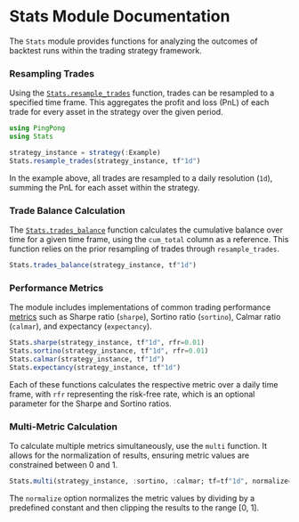 # Stats Module Documentation

The `Stats` module provides functions for analyzing the outcomes of backtest runs within the trading strategy framework.

### Resampling Trades

Using the [`Stats.resample_trades`](@ref) function, trades can be resampled to a specified time frame. This aggregates the profit and loss (PnL) of each trade for every asset in the strategy over the given period.

```julia
using PingPong
using Stats

strategy_instance = strategy(:Example)
Stats.resample_trades(strategy_instance, tf"1d")
```

In the example above, all trades are resampled to a daily resolution (`1d`), summing the PnL for each asset within the strategy.

### Trade Balance Calculation

The [`Stats.trades_balance`](@ref) function calculates the cumulative balance over time for a given time frame, using the `cum_total` column as a reference. This function relies on the prior resampling of trades through `resample_trades`.

```julia
Stats.trades_balance(strategy_instance, tf"1d")
```

### Performance Metrics

The module includes implementations of common trading performance [metrics](./API/stats.md) such as Sharpe ratio (`sharpe`), Sortino ratio (`sortino`), Calmar ratio (`calmar`), and expectancy (`expectancy`).

```julia
Stats.sharpe(strategy_instance, tf"1d", rfr=0.01)
Stats.sortino(strategy_instance, tf"1d", rfr=0.01)
Stats.calmar(strategy_instance, tf"1d")
Stats.expectancy(strategy_instance, tf"1d")
```

Each of these functions calculates the respective metric over a daily time frame, with `rfr` representing the risk-free rate, which is an optional parameter for the Sharpe and Sortino ratios.

### Multi-Metric Calculation

To calculate multiple metrics simultaneously, use the `multi` function. It allows for the normalization of results, ensuring metric values are constrained between 0 and 1.

```julia
Stats.multi(strategy_instance, :sortino, :calmar; tf=tf"1d", normalize=true)
```

The `normalize` option normalizes the metric values by dividing by a predefined constant and then clipping the results to the range [0, 1].